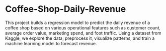 # Coffee-Shop-Daily-Revenue
This project builds a regression model to predict the daily revenue of a coffee shop based on various operational features such as customer count, average order value, marketing spend, and foot traffic. Using a dataset from Kaggle, we explore the data, preprocess it, visualize patterns, and train a machine learning model to forecast revenue.
